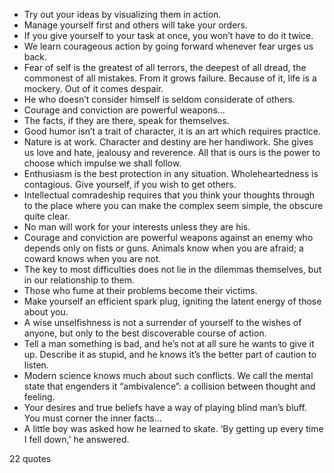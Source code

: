  - Try out your ideas by visualizing them in action.
 - Manage yourself first and others will take your orders.
 - If you give yourself to your task at once, you won’t have to do it twice.
 - We learn courageous action by going forward whenever fear urges us back.
 - Fear of self is the greatest of all terrors, the deepest of all dread, the commonest of all mistakes. From it grows failure. Because of it, life is a mockery. Out of it comes despair.
 - He who doesn’t consider himself is seldom considerate of others.
 - Courage and conviction are powerful weapons...
 - The facts, if they are there, speak for themselves.
 - Good humor isn’t a trait of character, it is an art which requires practice.
 - Nature is at work. Character and destiny are her handiwork. She gives us love and hate, jealousy and reverence. All that is ours is the power to choose which impulse we shall follow.
 - Enthusiasm is the best protection in any situation. Wholeheartedness is contagious. Give yourself, if you wish to get others.
 - Intellectual comradeship requires that you think your thoughts through to the place where you can make the complex seem simple, the obscure quite clear.
 - No man will work for your interests unless they are his.
 - Courage and conviction are powerful weapons against an enemy who depends only on fists or guns. Animals know when you are afraid; a coward knows when you are not.
 - The key to most difficulties does not lie in the dilemmas themselves, but in our relationship to them.
 - Those who fume at their problems become their victims.
 - Make yourself an efficient spark plug, igniting the latent energy of those about you.
 - A wise unselfishness is not a surrender of yourself to the wishes of anyone, but only to the best discoverable course of action.
 - Tell a man something is bad, and he’s not at all sure he wants to give it up. Describe it as stupid, and he knows it’s the better part of caution to listen.
 - Modern science knows much about such conflicts. We call the mental state that engenders it “ambivalence”: a collision between thought and feeling.
 - Your desires and true beliefs have a way of playing blind man’s bluff. You must corner the inner facts...
 - A little boy was asked how he learned to skate. ‘By getting up every time I fell down,’ he answered.

22 quotes